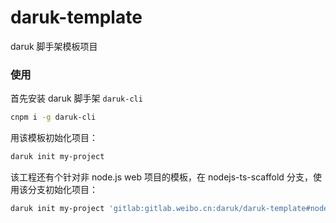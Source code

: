 # daruk-template

daruk 脚手架模板项目

### 使用

首先安装 daruk 脚手架 `daruk-cli`

```bash
cnpm i -g daruk-cli
```

用该模板初始化项目：

```bash
daruk init my-project
```

该工程还有个针对非 node.js web 项目的模板，在 nodejs-ts-scaffold 分支，使用该分支初始化项目：

```bash
daruk init my-project 'gitlab:gitlab.weibo.cn:daruk/daruk-template#nodejs-ts-scaffold'
```